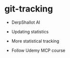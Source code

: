 # git-tracking

* DerpShallot AI 

* Updating statistics

* More statistical tracking
  
* Follow Udemy MCP course
